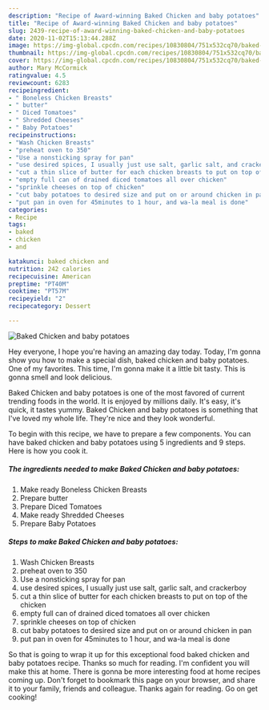 ```yaml
---
description: "Recipe of Award-winning Baked Chicken and baby potatoes"
title: "Recipe of Award-winning Baked Chicken and baby potatoes"
slug: 2439-recipe-of-award-winning-baked-chicken-and-baby-potatoes
date: 2020-11-02T15:13:44.288Z
image: https://img-global.cpcdn.com/recipes/10830804/751x532cq70/baked-chicken-and-baby-potatoes-recipe-main-photo.jpg
thumbnail: https://img-global.cpcdn.com/recipes/10830804/751x532cq70/baked-chicken-and-baby-potatoes-recipe-main-photo.jpg
cover: https://img-global.cpcdn.com/recipes/10830804/751x532cq70/baked-chicken-and-baby-potatoes-recipe-main-photo.jpg
author: Mary McCormick
ratingvalue: 4.5
reviewcount: 6283
recipeingredient:
- " Boneless Chicken Breasts"
- " butter"
- " Diced Tomatoes"
- " Shredded Cheeses"
- " Baby Potatoes"
recipeinstructions:
- "Wash Chicken Breasts"
- "preheat oven to 350"
- "Use a nonsticking spray for pan"
- "use desired spices, I usually just use salt, garlic salt, and crackerboy"
- "cut a thin slice of butter for each chicken breasts to put on top of the chicken"
- "empty full can of drained diced tomatoes all over chicken"
- "sprinkle cheeses on top of chicken"
- "cut baby potatoes to desired size and put on or around chicken in pan"
- "put pan in oven for 45minutes to 1 hour, and wa-la meal is done"
categories:
- Recipe
tags:
- baked
- chicken
- and

katakunci: baked chicken and 
nutrition: 242 calories
recipecuisine: American
preptime: "PT40M"
cooktime: "PT57M"
recipeyield: "2"
recipecategory: Dessert

---
```



![Baked Chicken and baby potatoes](https://img-global.cpcdn.com/recipes/10830804/751x532cq70/baked-chicken-and-baby-potatoes-recipe-main-photo.jpg)

Hey everyone, I hope you're having an amazing day today. Today, I'm gonna show you how to make a special dish, baked chicken and baby potatoes. One of my favorites. This time, I'm gonna make it a little bit tasty. This is gonna smell and look delicious.



Baked Chicken and baby potatoes is one of the most favored of current trending foods in the world. It is enjoyed by millions daily. It's easy, it's quick, it tastes yummy. Baked Chicken and baby potatoes is something that I've loved my whole life. They're nice and they look wonderful.


To begin with this recipe, we have to prepare a few components. You can have baked chicken and baby potatoes using 5 ingredients and 9 steps. Here is how you cook it.

<!--inarticleads1-->

##### The ingredients needed to make Baked Chicken and baby potatoes:

1. Make ready  Boneless Chicken Breasts
1. Prepare  butter
1. Prepare  Diced Tomatoes
1. Make ready  Shredded Cheeses
1. Prepare  Baby Potatoes




<!--inarticleads2-->

##### Steps to make Baked Chicken and baby potatoes:

1. Wash Chicken Breasts
1. preheat oven to 350
1. Use a nonsticking spray for pan
1. use desired spices, I usually just use salt, garlic salt, and crackerboy
1. cut a thin slice of butter for each chicken breasts to put on top of the chicken
1. empty full can of drained diced tomatoes all over chicken
1. sprinkle cheeses on top of chicken
1. cut baby potatoes to desired size and put on or around chicken in pan
1. put pan in oven for 45minutes to 1 hour, and wa-la meal is done




So that is going to wrap it up for this exceptional food baked chicken and baby potatoes recipe. Thanks so much for reading. I'm confident you will make this at home. There is gonna be more interesting food at home recipes coming up. Don't forget to bookmark this page on your browser, and share it to your family, friends and colleague. Thanks again for reading. Go on get cooking!
